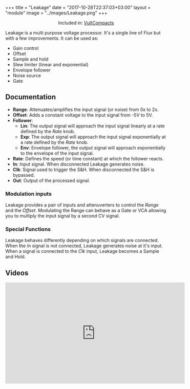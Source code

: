 +++
title = "Leakage"
date = "2017-10-28T22:37:03+03:00"
layout = "module"
image = "../images/Leakage.png"
+++

<center>Included in: <a href="/compacts/" class="btn btn-primary" role="button">VultCompacts</a> </center>


Leakage is a multi purpose voltage processor. It's a single line of Flux but with a few improvements. It can be used as:

- Gain control
- Offset
- Sample and hold
- Slew limiter (linear and exponential)
- Envelope follower
- Noise source
- Gate

## Documentation


- **Range**: Attenuates/amplifies the input signal (or noise) from 0x to 2x.
- **Offset**: Adds a constant voltage to the input signal from -5V to 5V.
- **Follower**:
   - **Lin**: The output signal will approach the input signal linearly at a rate defined by the *Rate* knob.
   - **Exp**: The output signal will approach the input signal exponentially at a rate defined by the *Rate* knob.
   - **Env**: Envelope follower, the output signal will approach exponentially to the envelope of the input signal.
- **Rate**: Defines the speed (or time constant) at which the follower reacts.
- **In**: Input signal. When disconnected Leakage generates noise.
- **Clk**: Signal used to trigger the S&H. When disconnected the S&H is bypassed.
- **Out**: Output of the processed signal.

### Modulation inputs

Leakage provides a pair of inputs and attenuverters to control the *Range* and the *Offset*. Modulating the Range can behave as a Gate or VCA allowing you to multiply the input signal by a second CV signal.

### Special Functions

Leakage behaves differently depending on which signals are connected. When the *In* signal is not connected, Leakage generates noise at it's input. When a signal is connected to the *Clk* input, Leakage becomes a Sample and Hold.

## Videos

<iframe width="560" height="315" src="https://www.youtube.com/embed/MeDMg5zrpZ4" frameborder="0" allow="accelerometer; autoplay; encrypted-media; gyroscope; picture-in-picture" allowfullscreen></iframe>